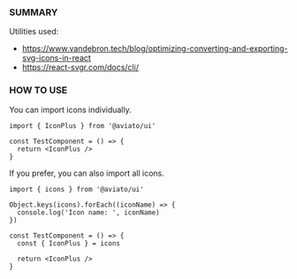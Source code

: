 ### SUMMARY

Utilities used:

- https://www.vandebron.tech/blog/optimizing-converting-and-exporting-svg-icons-in-react
- https://react-svgr.com/docs/cli/

### HOW TO USE

You can import icons individually.

```tsx
import { IconPlus } from '@aviato/ui'

const TestComponent = () => {
  return <IconPlus />
}
```

If you prefer, you can also import all icons.

```tsx
import { icons } from '@aviato/ui'

Object.keys(icons).forEach((iconName) => {
  console.log('Icon name: ', iconName)
})

const TestComponent = () => {
  const { IconPlus } = icons

  return <IconPlus />
}
```
